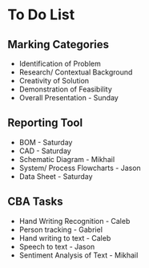 # To Do List 

## Marking Categories
- Identification of Problem 
- Research/ Contextual Background 
- Creativity of Solution 
- Demonstration of Feasibility 
- Overall Presentation - Sunday

## Reporting Tool
- BOM - Saturday
- CAD - Saturday 
- Schematic Diagram - Mikhail
- System/ Process Flowcharts - Jason
- Data Sheet - Saturday


## CBA Tasks 
- Hand Writing Recognition - Caleb
- Person tracking - Gabriel
- Hand writing to text - Caleb 
- Speech to text - Jason 
- Sentiment Analysis of Text -  Mikhail

